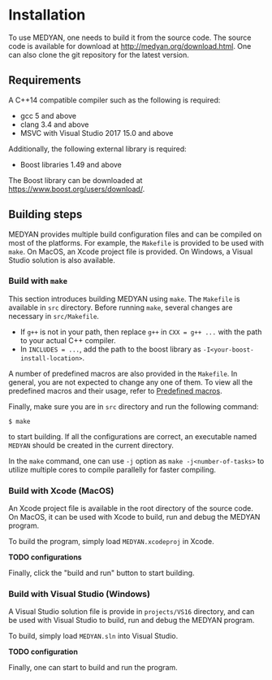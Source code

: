 # Installation

To use MEDYAN, one needs to build it from the source code. The source code is available for download at <http://medyan.org/download.html>. One can also clone the git repository for the latest version.

## Requirements

A C++14 compatible compiler such as the following is required:

- gcc 5 and above
- clang 3.4 and above
- MSVC with Visual Studio 2017 15.0 and above

Additionally, the following external library is required:

- Boost libraries 1.49 and above

The Boost library can be downloaded at <https://www.boost.org/users/download/>.

## Building steps

MEDYAN provides multiple build configuration files and can be compiled on most of the platforms. For example, the `Makefile` is provided to be used with `make`. On MacOS, an Xcode project file is provided. On Windows, a Visual Studio solution is also available.

### Build with `make`

This section introduces building MEDYAN using `make`. The `Makefile` is available in `src` directory. Before running `make`, several changes are necessary in `src/Makefile`.

- If `g++` is not in your path, then replace `g++` in `CXX = g++ ...` with the path to your actual C++ compiler.
- In `INCLUDES = ...`, add the path to the boost library as `-I<your-boost-install-location>`.

A number of predefined macros are also provided in the `Makefile`. In general, you are not expected to change any one of them. To view all the predefined macros and their usage, refer to [Predefined macros](../manual/predefined-macro.md).

Finally, make sure you are in `src` directory and run the following command:
```console
$ make
```
to start building. If all the configurations are correct, an executable named `MEDYAN` should be created in the current directory.

In the `make` command, one can use `-j` option as `make -j<number-of-tasks>` to utilize multiple cores to compile parallelly for faster compiling.

### Build with Xcode (MacOS)

An Xcode project file is available in the root directory of the source code. On MacOS, it can be used with Xcode to build, run and debug the MEDYAN program.

To build the program, simply load `MEDYAN.xcodeproj` in Xcode.

**TODO configurations**

Finally, click the "build and run" button to start building.

### Build with Visual Studio (Windows)

A Visual Studio solution file is provide in `projects/VS16` directory, and can be used with Visual Studio to build, run and debug the MEDYAN program.

To build, simply load `MEDYAN.sln` into Visual Studio.

**TODO configuration**

Finally, one can start to build and run the program.
